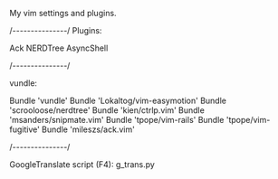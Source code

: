 My vim settings and plugins.


/*---------------*/
Plugins:

Ack
NERDTree
AsyncShell

/*---------------*/

vundle:

Bundle 'vundle'
Bundle 'Lokaltog/vim-easymotion'
Bundle 'scrooloose/nerdtree'
Bundle 'kien/ctrlp.vim'
Bundle 'msanders/snipmate.vim'
Bundle 'tpope/vim-rails'
Bundle 'tpope/vim-fugitive'
Bundle 'mileszs/ack.vim'


/*---------------*/

GoogleTranslate script (F4): g_trans.py
